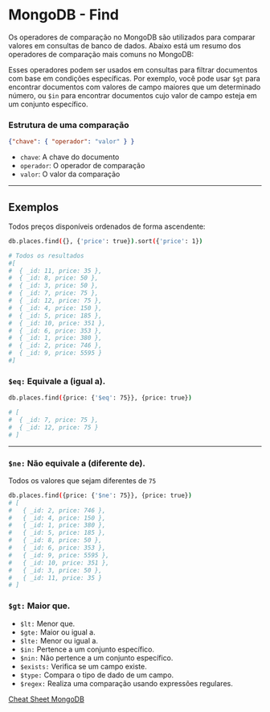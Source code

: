 # MongoDB - Find

Os operadores de comparação no MongoDB são utilizados para comparar valores em consultas de banco de dados.
Abaixo está um resumo dos operadores de comparação mais comuns no MongoDB:

Esses operadores podem ser usados em consultas para filtrar documentos com base em condições específicas. Por exemplo, você pode usar `$gt` para encontrar documentos com valores de campo maiores que um determinado número, ou `$in` para encontrar documentos cujo valor de campo esteja em um conjunto específico.

### Estrutura de uma comparação

```json
{"chave": { "operador": "valor" } }
```

- `chave`: A chave do documento
- `operador`: O operador de comparação
- `valor`: O valor da comparação
--- 

## Exemplos

Todos preços disponíveis ordenados de forma ascendente:

```bash
db.places.find({}, {'price': true}).sort({'price': 1})

# Todos os resultados
#[
#  { _id: 11, price: 35 },
#  { _id: 8, price: 50 },
#  { _id: 3, price: 50 },
#  { _id: 7, price: 75 },
#  { _id: 12, price: 75 },
#  { _id: 4, price: 150 },
#  { _id: 5, price: 185 },
#  { _id: 10, price: 351 },
#  { _id: 6, price: 353 },
#  { _id: 1, price: 380 },
#  { _id: 2, price: 746 },
#  { _id: 9, price: 5595 }
#]
```

### `$eq:` Equivale a (igual a).

```bash
db.places.find({price: {'$eq': 75}}, {price: true})

# [ 
#  { _id: 7, price: 75 }, 
#  { _id: 12, price: 75 }
# ]
```
--- 

### `$ne:` Não equivale a (diferente de).

Todos os valores que sejam diferentes de `75`
```bash
db.places.find({price: {'$ne': 75}}, {price: true})
# [
#   { _id: 2, price: 746 },
#   { _id: 4, price: 150 },
#   { _id: 1, price: 380 },
#   { _id: 5, price: 185 },
#   { _id: 8, price: 50 },
#   { _id: 6, price: 353 },
#   { _id: 9, price: 5595 },
#   { _id: 10, price: 351 },
#   { _id: 3, price: 50 },
#   { _id: 11, price: 35 }
# ]
```

### `$gt:` Maior que.
- `$lt:` Menor que.
- `$gte:` Maior ou igual a.
- `$lte:` Menor ou igual a.
- `$in:` Pertence a um conjunto específico.
- `$nin:` Não pertence a um conjunto específico.
- `$exists:` Verifica se um campo existe.
- `$type:` Compara o tipo de dado de um campo.
- `$regex:` Realiza uma comparação usando expressões regulares.


[Cheat Sheet MongoDB](https://www.mongodb.com/developer/products/mongodb/cheat-sheet/)
